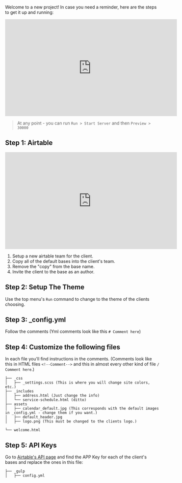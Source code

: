 Welcome to a new project! In case you need a reminder, here are the steps to get it up and running:

<iframe width="560" height="315" src="https://www.youtube.com/embed/4dKwt_j1b0Q" frameborder="0" allowfullscreen></iframe>

> At any point - you can run `Run > Start Server` and then `Preview > 30000`

## Step 1: Airtable

<iframe width="560" height="315" src="https://www.youtube.com/embed/8uXDSeF1Mj4" frameborder="0" allowfullscreen></iframe>

1. Setup a new airtable team for the client.
2. Copy all of the default bases into the client's team.
3. Remove the "copy" from the base name.
4. Invite the client to the base as an author.



## Step 2: Setup The Theme

Use the top menu's `Run` command to change to the theme of the clients choosing.

## Step 3: _config.yml

Follow the comments (Yml comments look like this `# Comment here`)

## Step 4: Customize the following files

In each file you'll find instructions in the comments.  (Comments look like this in HTML files `<!--Comment-->` and this in almost every other kind of file `/ Comment here`.)

```
├── _css
│   ├── _settings.scss (This is where you will change site colors, etc.)
├── _includes
│   ├── address.html (Just change the info)
│   └── service-schedule.html (ditto)
├── assets
│   ├── calendar_default.jpg (This corresponds with the default images in _config.yml - change them if you want.)
│   ├── default_header.jpg
│   ├── logo.png (This must be changed to the clients logo.)

└── welcome.html
```


## Step 5: API Keys

Go to [Airtable's API page](https://airtable.com/api) and find the APP Key for each of the client's bases and replace the ones in this file:

```
├── _gulp
│   ├── config.yml
```

